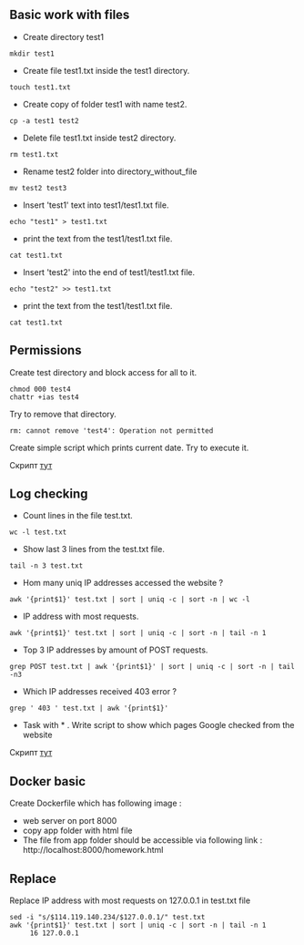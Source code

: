 ## Basic work with files

- Create directory test1  

```
mkdir test1
```

- Create file test1.txt inside the test1 directory.  

```
touch test1.txt
```

- Create copy of folder test1 with name test2.  

```
cp -a test1 test2
```

-  Delete file test1.txt inside test2 directory.  

```
rm test1.txt
```

-  Rename test2 folder into directory_without_file  

```
mv test2 test3
```

-  Insert 'test1' text into test1/test1.txt file.  

```
echo "test1" > test1.txt
```

-  print the text from the test1/test1.txt file.  

```
cat test1.txt
```

-  Insert 'test2' into the end of test1/test1.txt file.  

```
echo "test2" >> test1.txt
```

-  print the text from the test1/test1.txt file.  

```
cat test1.txt
```

## Permissions

Create test directory and block access for all to it.  

```
chmod 000 test4
chattr +ias test4
```

Try to remove that directory.  

```
rm: cannot remove 'test4': Operation not permitted  
```

Create simple script which prints current date. Try to execute it.  

Скрипт [тут](https://github.com/frontik7/test_ggs/blob/main/test.sh)

## Log checking

-  Count lines in the file test.txt.  

```
wc -l test.txt
```

- Show last 3 lines from the test.txt file.  

```
tail -n 3 test.txt
```

-  Hom many uniq IP addresses accessed the website ?  

```
awk '{print$1}' test.txt | sort | uniq -c | sort -n | wc -l
```

-  IP address with most requests.  

```
awk '{print$1}' test.txt | sort | uniq -c | sort -n | tail -n 1
```

-  Top 3 IP addresses by amount of POST requests.  

```
grep POST test.txt | awk '{print$1}' | sort | uniq -c | sort -n | tail -n3
```

-  Which IP addresses received 403 error ?  

```
grep ' 403 ' test.txt | awk '{print$1}'
```
- Task with * . Write script to show which pages Google checked from the website  

Скрипт [тут](https://github.com/frontik7/test_ggs/blob/main/script.sh)

## Docker basic 

Create Dockerfile which has following image :

- web server on port 8000
- copy app folder with html file 
- The file from app folder should be accessible via following link  : http://localhost:8000/homework.html

## Replace

Replace IP address with most requests on 127.0.0.1 in test.txt file

```
sed -i "s/$114.119.140.234/$127.0.0.1/" test.txt
awk '{print$1}' test.txt | sort | uniq -c | sort -n | tail -n 1
     16 127.0.0.1
```
